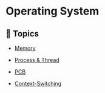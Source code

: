 # Operating System

## 📝 Topics

- [Memory](Topics.md#memory)

- [Process & Thread](Topics.md#process-vs-thread)

- [PCB](Topics.md#process-control-block-pcb)

- [Context-Switching](Topics.md#context-switching)
